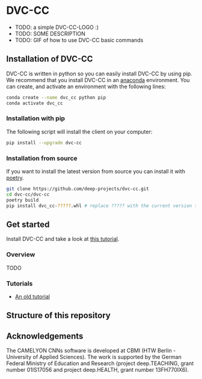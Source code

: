 # DVC-CC
- TODO: a simple DVC-CC-LOGO :)
- TODO: SOME DESCRIPTION
- TODO: GIF of how to use DVC-CC basic commands

## Installation of DVC-CC

DVC-CC is written in python so you can easily install DVC-CC by using pip. We recommend that you install DVC-CC in an [anaconda](https://www.anaconda.com/distribution/) environment.
You can create, and activate an environment with the following lines:

```bash
conda create --name dvc_cc python pip
conda activate dvc_cc
```

### Installation with pip
The following script will install the client on your computer:

```bash
pip install --upgrade dvc-cc
```

### Installation from source

If you want to install the latest version from source you can install it with [poetry](https://poetry.eustace.io/).

```bash
git clone https://github.com/deep-projects/dvc-cc.git
cd dvc-cc/dvc-cc
poetry build
pip install dvc_cc-?????.whl # replace ????? with the current version that you build in the previous step.
```

## Get started
Install DVC-CC and take a look at [this tutorial](dvc-cc/tutorial/SimpleStart.md).

### Overview
TODO

### Tutorials
- [An old tutorial](dvc-cc/tutorial/SimpleStart.md)

## Structure of this repository


## Acknowledgements
The CAMELYON CNNs software is developed at CBMI (HTW Berlin - University of Applied Sciences). The work is supported by the German Federal Ministry of Education and Research (project deep.TEACHING, grant number 01IS17056 and project deep.HEALTH, grant number 13FH770IX6).
